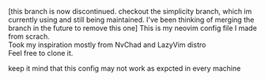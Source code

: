 [this branch is now discontinued. checkout the simplicity branch, which im currently using and still being maintained. I've been thinking of merging the branch in the future to remove this one]
This is my neovim config file I made from scrach.<br>
Took my inspiration mostly from NvChad and LazyVim distro<br>
Feel free to clone it.

keep it mind that this config may not work as expcted in every machine
